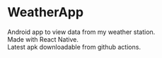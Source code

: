 # WeatherApp

Android app to view data from my weather station.  
Made with React Native.  
Latest apk downloadable from github actions.
